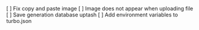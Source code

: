 [ ] Fix copy and paste image
[ ] Image does not appear when uploading file
[ ] Save generation database uptash
[ ] Add environment variables to turbo.json